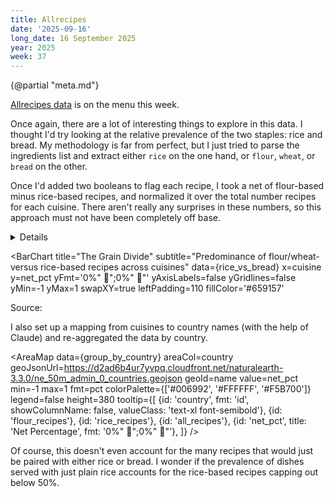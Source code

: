 ```yaml
---
title: Allrecipes
date: '2025-09-16'
long_date: 16 September 2025
year: 2025
week: 37
---
```


{@partial "meta.md"}

[Allrecipes data](https://cran.r-project.org/package=tastyR) is on the menu this week.

Once again, there are a lot of interesting things to explore in this data. I thought I'd try looking at the relative prevalence of the two staples: rice and bread. My methodology is far from perfect, but I just tried to parse the ingredients list and extract either `rice` on the one hand, or `flour`, `wheat`, or `bread` on the other.

Once I'd added two booleans to flag each recipe, I took a net of flour-based minus rice-based recipes, and normalized it over the total number recipes for each cuisine. There aren't really any surprises in these numbers, so this approach must not have been completely off base.

<Details title="Queries">

Taking a page from last week, once I'd done my exploration and settled on a query I went ahead and generated a static CSV:

```sql
copy (
  with parse_ingredients as (
       select *,
              ingredients like '%rice%' as has_rice,
              ingredients similar to '.*(flour|bread|wheat).*' as has_flour
         from 'https://raw.githubusercontent.com/rfordatascience/tidytuesday/main/data/2025/2025-09-16/cuisines.csv'
  )

   select cuisine,
          count_if(has_rice) as rice_recipes,
          count_if(has_flour) as flour_recipes,
          count(*) as all_recipes,
          (flour_recipes - rice_recipes)/all_recipes as net_pct
     from parse_ingredients
 group by all
) to 'rice_vs_bread.csv'
```

```sql rice_vs_bread
from tidytuesday.rice_vs_bread
```

```sql group_by_country
select country,
       sum(flour_recipes) as flour_recipes,
       sum(rice_recipes) as rice_recipes,
       sum(all_recipes) as all_recipes,
       (sum(flour_recipes) - sum(rice_recipes))/sum(all_recipes) as net_pct
  from tidytuesday.cuisine_country_mapping
  join tidytuesday.rice_vs_bread
 using (cuisine)
 group by all
 order by all
```

</Details>

<BarChart
  title="The Grain Divide"
  subtitle="Predominance of flour/wheat- versus rice-based recipes across cuisines"
  data={rice_vs_bread}
  x=cuisine
  y=net_pct
  yFmt='0%"  🥖";0%"  🍚"'
  yAxisLabels=false
  yGridlines=false
  yMin=-1
  yMax=1
  swapXY=true
  leftPadding=110
  fillColor='#659157'
>
  <ReferenceArea yMin='0' yMax='1'
    label=🥖
    fontSize=72
    labelPosition=center
    color='#F5B700'
  />
  <ReferenceArea yMin='-1' yMax='0'
    label=🍚
    fontSize=72
    labelPosition=center
    color='#006992'
  />
</BarChart>

<Note>
Source: <Link label='tastyR package' url='https://cran.r-project.org/package=tastyR' />
</Note>

I also set up a mapping from cuisines to country names (with the help of Claude) and re-aggregated the data by country.

<AreaMap
  data={group_by_country}
  areaCol=country
  geoJsonUrl=https://d2ad6b4ur7yvpq.cloudfront.net/naturalearth-3.3.0/ne_50m_admin_0_countries.geojson
  geoId=name
  value=net_pct
  min=-1
  max=1
  fmt=pct
  colorPalette={['#006992', '#FFFFFF', '#F5B700']}
  legend=false
  height=380
  tooltip={[
    {id: 'country', fmt: 'id', showColumnName: false, valueClass: 'text-xl font-semibold'},
    {id: 'flour_recipes'},
    {id: 'rice_recipes'},
    {id: 'all_recipes'},
    {id: 'net_pct', title: 'Net Percentage', fmt: '0%"  🥖";0%"  🍚"'},
]}
/>

Of course, this doesn't even account for the many recipes that would just be paired with either rice or bread. I wonder if the prevalence of dishes served with just plain rice accounts for the rice-based recipes capping out below 50%.
